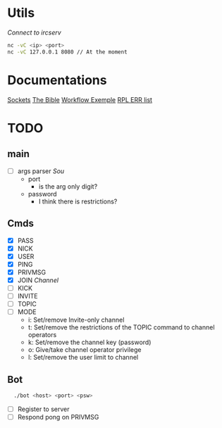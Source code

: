 # Utils
*Connect to ircserv*
```bash
nc -vC <ip> <port>
nc -vC 127.0.0.1 8080 // At the moment
```

# Documentations
[Sockets](https://www.geeksforgeeks.org/socket-programming-cc)
[The Bible](https://modern.ircdocs.horse/)
[Workflow Exemple](http://chi.cs.uchicago.edu/chirc/irc_examples.html)
[RPL ERR list](https://www.alien.net.au/irc/irc2numerics.html) 

# TODO
## main
- [ ] args parser                                                          *Sou*
  - port
    - is the arg only digit?
  - password
    - I think there is restrictions?


## Cmds
- [x] PASS
- [x] NICK
- [x] USER
- [x] PING
- [x] PRIVMSG
- [x] JOIN
*Channel*
- [ ] KICK
- [ ] INVITE
- [ ] TOPIC
- [ ] MODE
  - i: Set/remove Invite-only channel
  - t: Set/remove the restrictions of the TOPIC command to channel operators
  - k: Set/remove the channel key (password)
  - o: Give/take channel operator privilege
  - l: Set/remove the user limit to channel

## Bot
```bash
  ./bot <host> <port> <psw>
```
- [ ] Register to server
- [ ] Respond pong on PRIVMSG
